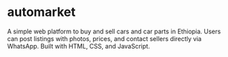 # automarket
A simple web platform to buy and sell cars and car parts in Ethiopia. Users can post listings with photos, prices, and contact sellers directly via WhatsApp. Built with HTML, CSS, and JavaScript.
